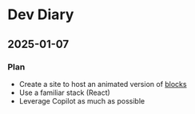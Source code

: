 # Dev Diary

## 2025-01-07

### Plan

- Create a site to host an animated version of [blocks](https://peterhancock.github.io/blocks/)
- Use a familiar stack (React)
- Leverage Copilot as much as possible

